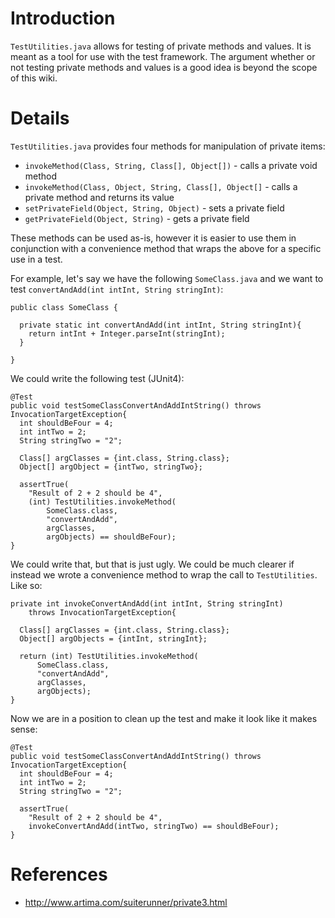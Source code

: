# Introduction #

`TestUtilities.java` allows for testing of private methods and values. It is meant as a tool for use with the test framework. The argument whether or not testing private methods and values is a good idea is beyond the scope of this wiki.


# Details #

`TestUtilities.java` provides four methods for manipulation of private items:
  * `invokeMethod(Class, String, Class[], Object[])` - calls a private void method
  * `invokeMethod(Class, Object, String, Class[], Object[]` - calls a private method and returns its value
  * `setPrivateField(Object, String, Object)` - sets a private field
  * `getPrivateField(Object, String)` - gets a private field

These methods can be used as-is, however it is easier to use them in conjunction with a convenience method that wraps the above for a specific use in a test.

For example, let's say we have the following `SomeClass.java` and we want to test `convertAndAdd(int intInt, String stringInt)`:
```
public class SomeClass {

  private static int convertAndAdd(int intInt, String stringInt){
    return intInt + Integer.parseInt(stringInt);
  }

}
```

We could write the following test (JUnit4):
```
@Test
public void testSomeClassConvertAndAddIntString() throws InvocationTargetException{
  int shouldBeFour = 4;
  int intTwo = 2;
  String stringTwo = "2";

  Class[] argClasses = {int.class, String.class};
  Object[] argObject = {intTwo, stringTwo};

  assertTrue(
    "Result of 2 + 2 should be 4",
    (int) TestUtilities.invokeMethod(
        SomeClass.class,
        "convertAndAdd",
        argClasses,
        argObjects) == shouldBeFour);
}
```
We could write that, but that is just ugly. We could be much clearer if instead we wrote a convenience method to wrap the call to `TestUtilities`. Like so:
```
private int invokeConvertAndAdd(int intInt, String stringInt)
    throws InvocationTargetException{

  Class[] argClasses = {int.class, String.class};
  Object[] argObjects = {intInt, stringInt};

  return (int) TestUtilities.invokeMethod(
      SomeClass.class,
      "convertAndAdd",
      argClasses,
      argObjects);
}
```
Now we are in a position to clean up the test and make it look like it makes sense:
```
@Test
public void testSomeClassConvertAndAddIntString() throws InvocationTargetException{
  int shouldBeFour = 4;
  int intTwo = 2;
  String stringTwo = "2";

  assertTrue(
    "Result of 2 + 2 should be 4",
    invokeConvertAndAdd(intTwo, stringTwo) == shouldBeFour);
}
```

# References #
  * http://www.artima.com/suiterunner/private3.html